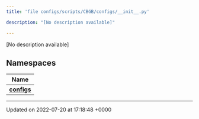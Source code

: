 ```yaml
---
title: 'file configs/scripts/CBGB/configs/__init__.py'

description: "[No description available]"

---
```







[No description available]

## Namespaces

| Name           |
| -------------- |
| **[configs](/documentation/code/namespaces/namespaceconfigs/)**  |






-------------------------------

Updated on 2022-07-20 at 17:18:48 +0000
